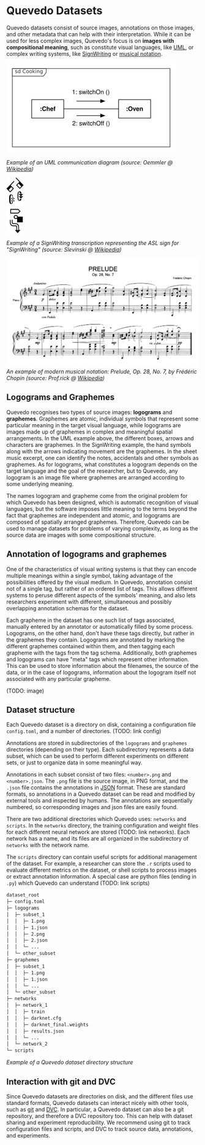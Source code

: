 # Quevedo Datasets

Quevedo datasets consist of source images, annotations on those images, and
other metadata that can help with their interpretation. While it can be used for
less complex images, Quevedo's focus is on **images with compositional
meaning**, such as constitute visual languages, like [UML], or complex 
writing systems, like [SignWriting] or [musical notation].

![UML communication diagram](img/UML_Communication_diagram.png)

*Example of an UML communication diagram (source: Oemmler @
[Wikipedia](https://commons.wikimedia.org/wiki/File:UML_Communication_diagram.svg))*

![SignWriting](img/SignWriting_example.png)

*Example of a SignWriting transcription representing the ASL sign for "SignWriting"
(source: Slevinski @
[Wikipedia](https://commons.wikimedia.org/wiki/File:SignWriting-render.svg))*

![Musical notation](img/musical_notation.png)
*An example of modern musical notation: Prelude, Op. 28, No. 7, by Frédéric Chopin
(source: Prof.rick @ [Wikipedia](https://commons.wikimedia.org/wiki/File:Chopin_Prelude_7.png))*

## Logograms and Graphemes

Quevedo recognises two types of source images: **logograms** and **graphemes**.
Graphemes are atomic, individual symbols that represent some particular meaning
in the target visual language, while logograms are images made up of graphemes
in complex and meaningful spatial arrangements. In the UML example above, the
different boxes, arrows and characters are graphemes. In the SignWriting
example, the hand symbols along with the arrows indicating movement are the
graphemes. In the sheet music excerpt, one can identify the notes, accidentals
and other symbols as graphemes. As for logograms, what constitutes a logogram depends on the
target language and the goal of the researcher, but to Quevedo, any logogram is an
image file where graphemes are arranged according to some underlying meaning.

The names logogram and grapheme come from the original problem for which Quevedo
has been designed, which is automatic recognition of visual languages, but the
software imposes little meaning to the terms beyond the fact that graphemes are
independent and atomic, and logograms are composed of spatially arranged
graphemes. Therefore, Quevedo can be used to manage datasets for problems of
varying complexity, as long as the source data are images with some
compositional structure.

## Annotation of logograms and graphemes

One of the characteristics of visual writing systems is that they can encode
multiple meanings within a single symbol, taking advantage of the possibilities
offered by the visual medium. In Quevedo, annotation consist not of a single
tag, but rather of an ordered list of tags. This allows different systems to
peruse different aspects of the symbols' meaning, and also lets researchers
experiment with different, simultaneous and possibly overlapping annotation
schemas for the dataset.

Each grapheme in the dataset has one such list of tags associated, manually
entered by an annotator or automatically filled by some process. Logograms, on
the other hand, don't have these tags directly, but rather in the graphemes they
contain. Logograms are annotated by marking the different graphemes contained
within them, and then tagging each grapheme with the tags from the tag schema.
Additionally, both graphemes and logograms can have "meta" tags which represent
other information. This can be used to store information about the filenames,
the source of the data, or in the case of logograms, information about the
logogram itself not associated with any particular grapheme.

(TODO: image)

## Dataset structure

Each Quevedo dataset is a directory on disk, containing a configuration file
`config.toml`, and a number of directories. (TODO: link config)

Annotations are stored in subdirectories of the `logograms` and `graphemes`
directories (depending on their type). Each subdirectory represents a data
subset, which can be used to perform different experiments on different sets, or
just to organize data in some meaningful way.

Annotations in each subset consist of two files: `<number>.png` and
`<number>.json`. The `.png` file is the source image, in PNG format, and the
`.json` file contains the annotations in [JSON] format. These are standard
formats, so annotations in a Quevedo dataset can be read and modified by
external tools and inspected by humans. The annotations are sequentially
numbered, so corresponding images and json files are easily found.

There are two additional directories which Quevedo uses: `networks` and
`scripts`. In the `networks` directory, the training configuration and weight
files for each different neural network are stored (TODO: link networks). Each
network has a name, and its files are all organized in the subdirectory of
`networks` with the network name.

The `scripts` directory can contain useful scripts for additional management of
the dataset. For example, a researcher can store the `.r` scripts used to
evaluate different metrics on the dataset, or shell scripts to process images or
extract annotation information. A special case are python files (ending in
`.py`) which Quevedo can understand (TODO: link scripts) 

```txt
dataset_root
├─ config.toml
├─ logograms
│  ├─ subset_1
│  │  ├─ 1.png
│  │  ├─ 1.json
│  │  ├─ 2.png
│  │  ├─ 2.json
│  │  └─ ...
│  └─ other_subset
├─ graphemes
│  ├─ subset_1
│  │  ├─ 1.png
│  │  ├─ 1.json
│  │  └─ ...
│  └─ other_subset
├─ networks
│  ├─ network_1
│  │  ├─ train
│  │  ├─ darknet.cfg
│  │  ├─ darknet_final.weights
│  │  ├─ results.json
│  │  └─ ...
│  └─ network_2
└─ scripts
```

*Example of a Quevedo dataset directory structure*

## Interaction with git and DVC

Since Quevedo datasets are directories on disk, and the different files use
standard formats, Quevedo datasets can interact nicely with other tools, such as
[git] and [DVC]. In particular, a Quevedo dataset can also be a git repository, and
therefore a DVC repository too. This can help with dataset sharing and
experiment reproducibility. We recommend using git to track configuration files
and scripts, and DVC to track source data, annotations, and experiments.


[UML]: https://www.uml.org/
[SignWriting]: https://www.signwriting.org/
[musical notation]: https://en.wikipedia.org/wiki/Musical_notation
[JSON]: https://www.json.org/json-en.html 
[git]: https://git-scm.com/
[DVC]: https://dvc.org/
